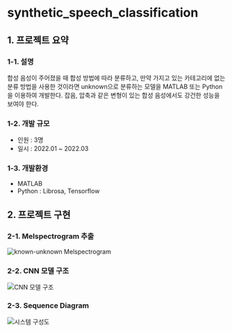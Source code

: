 # synthetic_speech_classification
## 1. 프로젝트 요약
### 1-1. 설명
합성 음성이 주어졌을 때 합성 방법에 따라 분류하고, 만약 가지고 있는 카테고리에 없는 분류 방법을 사용한 것이라면 unknown으로 분류하는 모델을 MATLAB 또는 Python을 이용하여 개발한다. 잡음, 압축과 같은 변형이 있는 합성 음성에서도 강건한 성능을 보여야 한다.
### 1-2. 개발 규모
- 인원 : 3명
- 일시 : 2022.01 ~ 2022.03
### 1-3. 개발환경
- MATLAB
- Python : Librosa, Tensorflow

## 2. 프로젝트 구현
### 2-1. Melspectrogram 추출
![known-unknown Melspectrogram](https://github.com/Ohsechan/synthetic_speech_classification/assets/77317210/546e74d0-5112-4320-ac59-e2a7235968a0)
### 2-2. CNN 모델 구조
![CNN 모델 구조](https://github.com/Ohsechan/synthetic_speech_classification/assets/77317210/7089838e-3790-4167-8291-a3aa6cc84869)
### 2-3. Sequence Diagram
![시스템 구성도](https://github.com/Ohsechan/synthetic_speech_classification/assets/77317210/3c87e113-889b-4381-8dac-2d16ecddde9e)
